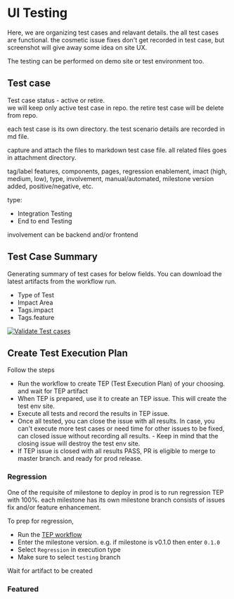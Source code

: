 # UI Testing

Here, we are organizing test cases and relavant details. the all test cases are functional. the cosmetic issue fixes don't get recorded in test case, but screenshot will give away some idea on site UX.

The testing can be performed on demo site or test environment too.

## Test case

Test case status - active or retire.  
we will keep only active test case in repo. the retire test case will be delete from repo.

each test case is its own directory. the test scenario details are recorded in md file.

capture and attach the files to markdown test case file. all related files goes in attachment directory.

tag/label features, components, pages, regression enablement, imact (high, medium, low), type, involvement, manual/automated, milestone version added, positive/negative, etc.

type:

- Integration Testing
- End to end Testing

involvement can be backend and/or frontend

## Test Case Summary

Generating summary of test cases for below fields. You can download the latest artifacts from the workflow run.

- Type of Test
- Impact Area
- Tags.impact
- Tags.feature

[![Validate Test cases](https://github.com/rajexcited/personal-finance-ui/actions/workflows/tc-build.yml/badge.svg?branch=testing)](https://github.com/rajexcited/personal-finance-ui/actions/workflows/tc-build.yml)

## Create Test Execution Plan

Follow the steps

- Run the workflow to create TEP (Test Execution Plan) of your choosing. and wait for TEP artifact
- When TEP is prepared, use it to create an TEP issue. This will create the test env site.
- Execute all tests and record the results in TEP issue.
- Once all tested, you can close the issue with all results. In case, you can't execute more test cases or need time for other issues to be fixed, can closed issue without recording all results. - Keep in mind that the closing issue will destroy the test env site.
- If TEP issue is closed with all results PASS, PR is eligible to merge to master branch. and ready for prod release.

### Regression

One of the requisite of milestone to deploy in prod is to run regression TEP with 100%. each milestone has its own milestone branch consists of issues fix and/or feature enhancement.

To prep for regression,

- Run the [TEP workflow](https://github.com/rajexcited/personal-finance-ui/actions/workflows/test-exec-plan.yml)
- Enter the milestone version. e.g. if milestone is v0.1.0 then enter `0.1.0`
- Select `Regression` in execution type
- Make sure to select `testing` branch

Wait for artifact to be created

### Featured
